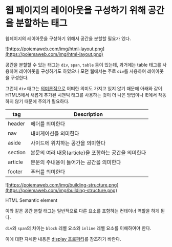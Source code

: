 # 웹 페이지의 레이아웃을 구성하기 위해 공간을 분할하는 태그

웹페이지의 레이아웃을 구성하기 위해서 공간을 분할할 필요가 있다.

![https://poiemaweb.com/img/html-layout.png](https://poiemaweb.com/img/html-layout.png)

공간을 분할할 수 있는 태그는 `div`, `span`, `table` 등이 있는데, 과거에는 table 태그를 사용하여 레이아웃을 구성하기도 하였으나 모던 웹에서는 주로 `div`를 사용하여 레이아웃을 구성한다.

그런데 `div` 태그는 [의미론적으로](https://poiemaweb.com/html5-semantic-web) 어떠한 의미도 가지고 있지 않기 때문에 아래와 같이 HTML5에서 새롭게 추가된 시맨틱 태그를 사용하는 것이 더 나은 방법이나 IE에서 작동하지 않기 때문에 주의가 필요하다.

| tag     | Description                                          |
| ------- | ---------------------------------------------------- |
| header  | 헤더를 의미한다                                      |
| nav     | 내비게이션을 의미한다                                |
| aside   | 사이드에 위치하는 공간을 의미한다                    |
| section | 본문의 여러 내용(article)을 포함하는 공간을 의미한다 |
| article | 분문의 주내용이 들어가는 공간을 의미한다             |
| footer  | 푸터를 의미한다                                      |

![https://poiemaweb.com/img/building-structure.png](https://poiemaweb.com/img/building-structure.png)

HTML Semantic element

이와 같은 공간 분할 태그는 일반적으로 다른 요소를 포함하는 컨테이너 역할을 하게 된다.

`div`와 `span`의 차이는 `block` 레벨 요소와 `inline` 레벨 요소를 이해하여야 한다.

이에 대한 자세한 내용은 [display 프로퍼티](https://poiemaweb.com/css3-display#1-display-%ED%94%84%EB%A1%9C%ED%8D%BC%ED%8B%B0)를 참조하기 바란다.

